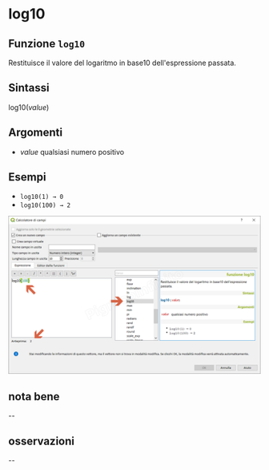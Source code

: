# log10

## Funzione `log10`

Restituisce il valore del logaritmo in base10 dell'espressione passata.

## Sintassi

log10\(_value_\)

## Argomenti

* _value_ qualsiasi numero positivo

## Esempi

* `log10(1) → 0`
* `log10(100) → 2`

![](../../../.gitbook/assets/log101.png)

## nota bene

--

## osservazioni

--


